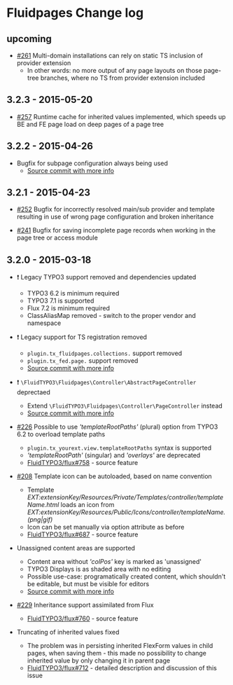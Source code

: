 # Fluidpages Change log

upcoming
------------------

- [#261](https://github.com/FluidTYPO3/fluidpages/pull/261) Multi-domain installations can rely on static TS inclusion of provider extension
	- In other words: no more output of any page layouts on those page-tree branches, where no TS from provider extension included


3.2.3 - 2015-05-20
------------------

- [#257](https://github.com/FluidTYPO3/fluidpages/pull/257) Runtime cache for inherited values implemented, which speeds up BE and FE page load on deep pages of a page tree

3.2.2 - 2015-04-26
------------------

- Bugfix for subpage configuration always being used
  - [Source commit with more info](https://github.com/FluidTYPO3/fluidpages/commit/66ad2bfc1bd42f4c377cec39829d77d5fef601c7)

3.2.1 - 2015-04-23
------------------

- [#252](https://github.com/FluidTYPO3/fluidpages/pull/252) Bugfix for incorrectly resolved main/sub provider and template resulting in use of wrong page configuration and broken inheritance

- [#241](https://github.com/FluidTYPO3/fluidpages/pull/241) Bugfix for saving incomplete page records when working in the page tree or access module

3.2.0 - 2015-03-18
------------------

- :exclamation: Legacy TYPO3 support removed and dependencies updated
  - TYPO3 6.2 is minimum required
  - TYPO3 7.1 is supported
  - Flux 7.2 is minimum required
  - ClassAliasMap removed - switch to the proper vendor and namespace

- :exclamation: Legacy support for TS registration removed
  - `plugin.tx_fluidpages.collections.` support removed
  - `plugin.tx_fed.page.` support removed
  - [Source commit with more info](https://github.com/FluidTYPO3/fluidpages/commit/b5fd17bd69315589ea77a77202fc5eb0255cf0f1)

- :exclamation: `\FluidTYPO3\Fluidpages\Controller\AbstractPageController` deprectaed
  - Extend `\FluidTYPO3\Fluidpages\Controller\PageController` instead
  - [Source commit with more info](https://github.com/FluidTYPO3/fluidpages/commit/5da5439a161b880b7db11dcffa369944d0766787)

- [#226](https://github.com/FluidTYPO3/fluidpages/pull/226) Possible to use *'templateRootPaths'* (plural) option from TYPO3 6.2 to overload template paths
  - `plugin.tx_yourext.view.templateRootPaths` syntax is supported
  - *'templateRootPath'* (singular) and *'overlays'* are deprecated
  - [FluidTYPO3/flux#758](https://github.com/FluidTYPO3/flux/pull/758) - source feature

- [#208](https://github.com/FluidTYPO3/fluidpages/pull/208) Template icon can be autoloaded, based on name convention
  - Template *EXT:extensionKey/Resources/Private/Templates/$controller/$templateName.html* loads an icon from *EXT:extensionKey/Resources/Public/Icons/$controller/$templateName.(png|gif)*
  - Icon can be set manually via option attribute as before
  - [FluidTYPO3/flux#687](https://github.com/FluidTYPO3/flux/pull/687) - source feature

- Unassigned content areas are supported
  - Content area without *'colPos'* key is marked as 'unassigned'
  - TYPO3 Displays is as shaded area with no editing
  - Possible use-case: programatically created content, which shouldn't be editable, but must be visible for editors
  - [Source commit with more info](https://github.com/FluidTYPO3/fluidpages/commit/6c92d8a3844337476613c7da429cd88ec2f13a58)

- [#229](https://github.com/FluidTYPO3/fluidpages/pull/229) Inheritance support assimilated from Flux
  - [FluidTYPO3/flux#760](https://github.com/FluidTYPO3/flux/pull/760) - source feature

- Truncating of inherited values fixed
  - The problem was in persisting inherited FlexForm values in child pages, when saving them - this made no possibility to change inherited value by only changing it in parent page
  - [FluidTYPO3/flux#712](https://github.com/FluidTYPO3/flux/pull/712) - detailed description and discussion of this issue
